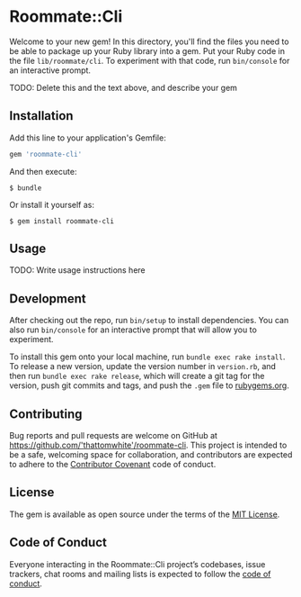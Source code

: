 # Roommate::Cli

Welcome to your new gem! In this directory, you'll find the files you need to be able to package up your Ruby library into a gem. Put your Ruby code in the file `lib/roommate/cli`. To experiment with that code, run `bin/console` for an interactive prompt.

TODO: Delete this and the text above, and describe your gem

## Installation

Add this line to your application's Gemfile:

```ruby
gem 'roommate-cli'
```

And then execute:

    $ bundle

Or install it yourself as:

    $ gem install roommate-cli

## Usage

TODO: Write usage instructions here

## Development

After checking out the repo, run `bin/setup` to install dependencies. You can also run `bin/console` for an interactive prompt that will allow you to experiment.

To install this gem onto your local machine, run `bundle exec rake install`. To release a new version, update the version number in `version.rb`, and then run `bundle exec rake release`, which will create a git tag for the version, push git commits and tags, and push the `.gem` file to [rubygems.org](https://rubygems.org).

## Contributing

Bug reports and pull requests are welcome on GitHub at https://github.com/'thattomwhite'/roommate-cli. This project is intended to be a safe, welcoming space for collaboration, and contributors are expected to adhere to the [Contributor Covenant](http://contributor-covenant.org) code of conduct.

## License

The gem is available as open source under the terms of the [MIT License](https://opensource.org/licenses/MIT).

## Code of Conduct

Everyone interacting in the Roommate::Cli project’s codebases, issue trackers, chat rooms and mailing lists is expected to follow the [code of conduct](https://github.com/'thattomwhite'/roommate-cli/blob/master/CODE_OF_CONDUCT.md).
